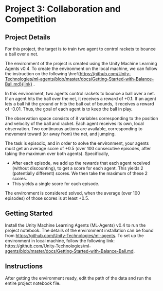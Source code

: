 # Project 3: Collaboration and Competition

## Project Details

For this project, the target is to train two agent to control rackets to bounce a ball over a net.

The environment of the project is created using the Unity Machine Learning Agents v0.4. To create the environment on the local machine, we can follow the instruction on the following \href{https://github.com/Unity-Technologies/ml-agents/blob/master/docs/Getting-Started-with-Balance-Ball.md}{link} .

In this environment, two agents control rackets to bounce a ball over a net. If an agent hits the ball over the net, it receives a reward of +0.1. If an agent lets a ball hit the ground or hits the ball out of bounds, it receives a reward of -0.01. Thus, the goal of each agent is to keep the ball in play.

The observation space consists of 8 variables corresponding to the position and velocity of the ball and racket. Each agent receives its own, local observation. Two continuous actions are available, corresponding to movement toward (or away from) the net, and jumping.

The task is episodic, and in order to solve the environment, your agents must get an average score of +0.5 (over 100 consecutive episodes, after taking the maximum over both agents). Specifically,

* After each episode, we add up the rewards that each agent received (without discounting), to get a score for each agent. This yields 2 (potentially different) scores. We then take the maximum of these 2 scores.
* This yields a single score for each episode.

The environment is considered solved, when the average (over 100 episodes) of those scores is at least +0.5.

## Getting Started

Install the Unity Machine Learning Agents (ML-Agents) v0.4 to run the project notebook. The details of the environment installation can be found from https://github.com/Unity-Technologies/ml-agents. To set up the environment in local machine, follow the following link: https://github.com/Unity-Technologies/ml-agents/blob/master/docs/Getting-Started-with-Balance-Ball.md.


## Instructions

After getting the environment ready, edit the path of the data and run the entire project notebook file. 
